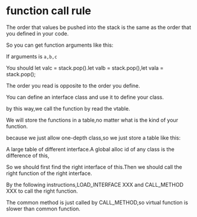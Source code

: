 # function call rule

The order that values be pushed into the stack is the same as the order that you defined in your code.

So you can get function arguments like this:

If arguments is `a,b,c`

You should let valc = stack.pop().let valb = stack.pop(),let vala = stack.pop();

The order you read is opposite to the order you define.

You can define an interface class and use it to define your class.

by this way,we call the function by read the vtable.

We will store the functions in a table,no matter what is the kind of your function.

because we just allow one-depth class,so we just store a table like this:

A large table of different interface.A global alloc id of any class is the difference of this,

So we should first find the right interface of this.Then we should call the right function of the right interface.

By the following instructions,LOAD_INTERFACE XXX and CALL_METHOD XXX to call the right function.

The common method is just called by CALL_METHOD,so virtual function is slower than common function.
